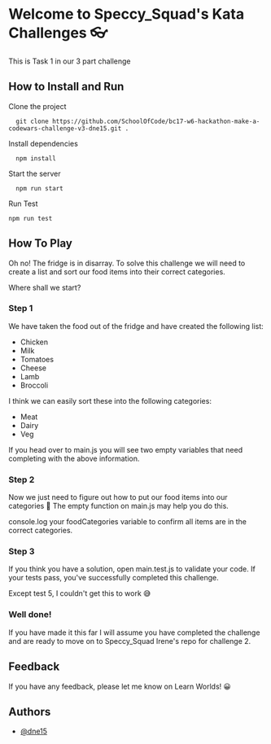 # Welcome to Speccy_Squad's Kata Challenges 👓

This is Task 1 in our 3 part challenge

## How to Install and Run

Clone the project

```
  git clone https://github.com/SchoolOfCode/bc17-w6-hackathon-make-a-codewars-challenge-v3-dne15.git .
```

Install dependencies

```
  npm install
```

Start the server

```
  npm run start
```

Run Test

```
npm run test
```

## How To Play

Oh no! The fridge is in disarray. To solve this challenge we will need to create a list and sort our food items into their correct categories.

Where shall we start?

### Step 1

We have taken the food out of the fridge and have created the following list:

- Chicken
- Milk
- Tomatoes
- Cheese
- Lamb
- Broccoli

I think we can easily sort these into the following categories:

- Meat
- Dairy
- Veg

If you head over to main.js you will see two empty variables that need completing with the above information.

### Step 2

Now we just need to figure out how to put our food items into our categories 🤔 The empty function on main.js may help you do this.

console.log your foodCategories variable to confirm all items are in the correct categories.

### Step 3

If you think you have a solution, open main.test.js to validate your code. If your tests pass, you've successfully completed this challenge.

Except test 5, I couldn't get this to work 😅

### Well done!

If you have made it this far I will assume you have completed the challenge and are ready to move on to Speccy_Squad Irene's repo for challenge 2.

## Feedback

If you have any feedback, please let me know on Learn Worlds! 😀

## Authors

- [@dne15](https://www.github.com/dne15)

